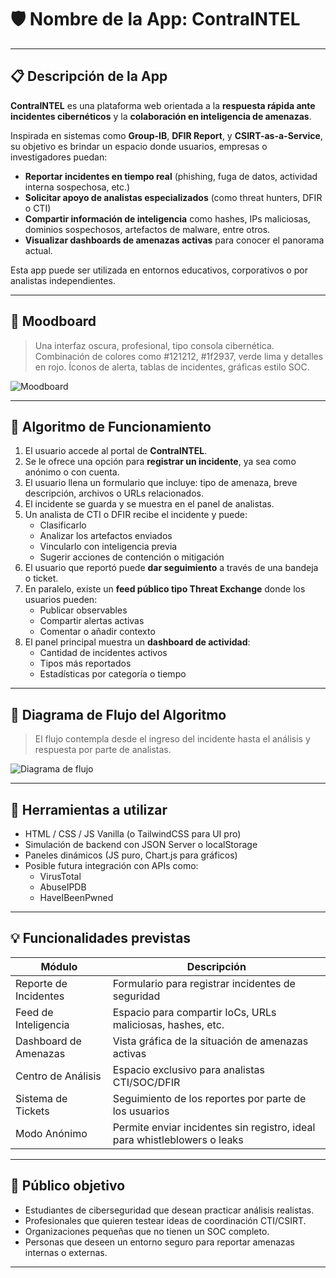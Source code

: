 # 🛡️ Nombre de la App: **ContraINTEL**

---

## 📋 Descripción de la App

**ContraINTEL** es una plataforma web orientada a la **respuesta rápida ante incidentes cibernéticos** y la **colaboración en inteligencia de amenazas**.

Inspirada en sistemas como **Group-IB**, **DFIR Report**, y **CSIRT-as-a-Service**, su objetivo es brindar un espacio donde usuarios, empresas o investigadores puedan:

- **Reportar incidentes en tiempo real** (phishing, fuga de datos, actividad interna sospechosa, etc.)
- **Solicitar apoyo de analistas especializados** (como threat hunters, DFIR o CTI)
- **Compartir información de inteligencia** como hashes, IPs maliciosas, dominios sospechosos, artefactos de malware, entre otros.
- **Visualizar dashboards de amenazas activas** para conocer el panorama actual.

Esta app puede ser utilizada en entornos educativos, corporativos o por analistas independientes.

---

## 🎨 Moodboard

> Una interfaz oscura, profesional, tipo consola cibernética. Combinación de colores como #121212, #1f2937, verde lima y detalles en rojo. Íconos de alerta, tablas de incidentes, gráficas estilo SOC.

![Moodboard](assets/moodboard-contraintel.jpg)

---

## 🧠 Algoritmo de Funcionamiento

1. El usuario accede al portal de **ContraINTEL**.
2. Se le ofrece una opción para **registrar un incidente**, ya sea como anónimo o con cuenta.
3. El usuario llena un formulario que incluye: tipo de amenaza, breve descripción, archivos o URLs relacionados.
4. El incidente se guarda y se muestra en el panel de analistas.
5. Un analista de CTI o DFIR recibe el incidente y puede:
   - Clasificarlo
   - Analizar los artefactos enviados
   - Vincularlo con inteligencia previa
   - Sugerir acciones de contención o mitigación
6. El usuario que reportó puede **dar seguimiento** a través de una bandeja o ticket.
7. En paralelo, existe un **feed público tipo Threat Exchange** donde los usuarios pueden:
   - Publicar observables
   - Compartir alertas activas
   - Comentar o añadir contexto
8. El panel principal muestra un **dashboard de actividad**:
   - Cantidad de incidentes activos
   - Tipos más reportados
   - Estadísticas por categoría o tiempo

---

## 🔁 Diagrama de Flujo del Algoritmo

> El flujo contempla desde el ingreso del incidente hasta el análisis y respuesta por parte de analistas.

![Diagrama de flujo](assets/diagrama-flujo-contraintel.png)

---

## 🔧 Herramientas a utilizar

- HTML / CSS / JS Vanilla (o TailwindCSS para UI pro)
- Simulación de backend con JSON Server o localStorage
- Paneles dinámicos (JS puro, Chart.js para gráficos)
- Posible futura integración con APIs como:
  - VirusTotal
  - AbuseIPDB
  - HaveIBeenPwned

---

## 💡 Funcionalidades previstas

| Módulo                  | Descripción                                                                 |
|------------------------|-----------------------------------------------------------------------------|
| Reporte de Incidentes  | Formulario para registrar incidentes de seguridad                           |
| Feed de Inteligencia   | Espacio para compartir IoCs, URLs maliciosas, hashes, etc.                  |
| Dashboard de Amenazas  | Vista gráfica de la situación de amenazas activas                           |
| Centro de Análisis     | Espacio exclusivo para analistas CTI/SOC/DFIR                               |
| Sistema de Tickets     | Seguimiento de los reportes por parte de los usuarios                       |
| Modo Anónimo           | Permite enviar incidentes sin registro, ideal para whistleblowers o leaks   |

---

## 🔐 Público objetivo

- Estudiantes de ciberseguridad que desean practicar análisis realistas.
- Profesionales que quieren testear ideas de coordinación CTI/CSIRT.
- Organizaciones pequeñas que no tienen un SOC completo.
- Personas que deseen un entorno seguro para reportar amenazas internas o externas.

---
